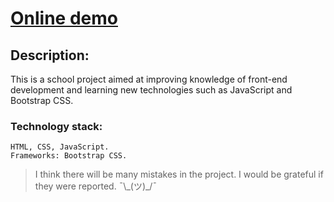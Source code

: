 # [Online demo](evjack.github.io)  

## Description:
This is a school project aimed at improving knowledge of front-end development and learning new technologies such as JavaScript and Bootstrap CSS.  

### Technology stack: 
`HTML, CSS, JavaScript.`  
`Frameworks: Bootstrap CSS.`  
  
  > I think there will be many mistakes in the project. I would be grateful if they were reported. ¯\\_\(ツ)\_\/¯
